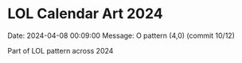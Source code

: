# LOL Calendar Art 2024

Date: 2024-04-08 00:09:00
Message: O pattern (4,0) (commit 10/12)

Part of LOL pattern across 2024
